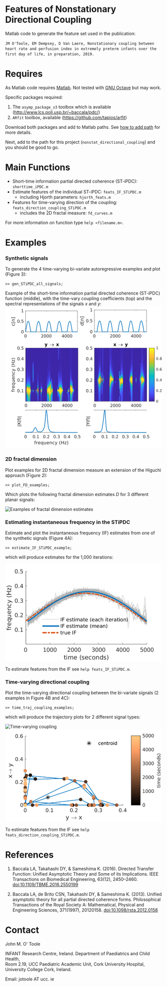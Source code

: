 Features of Nonstationary Directional Coupling
==============================================

Matlab code to generate the feature set used in the publication:

`JM O'Toole, EM Dempsey, D Van Laere, Nonstationary coupling between heart rate and
perfusion index in extremely preterm infants over the first day of life, in
preparation, 2019.`


# Requires
  As Matlab code requires [Matlab](https://uk.mathworks.com/products/matlab.html). Not
  tested with [GNU Octave](https://www.gnu.org/software/octave/) but may work.

  Specific packages required:

  1. The `asymp_package_v3` toolbox which is available
     (http://www.lcs.poli.usp.br/~baccala/pdc/)
  2. `ARfit` toolbox, available (https://github.com/tapios/arfit)
  
  Download both packages and add to Matlab paths. See [how to add
  path](https://uk.mathworks.com/help/matlab/matlab_env/add-remove-or-reorder-folders-on-the-search-path.html)
  for more details. 
  
  Next, add to the path for this project (`nonstat_directional_coupling`) and you should
  be good to go.


# Main Functions

  * Short-time information partial directed coherence (ST-iPDC): `shorttime_iPDC.m`
  * Estimate features of the individual ST-iPDC: `feats_IF_STiPDC.m`
    - including Hjorth parameters: `hjorth_feats.m`
  * Features for time-varying direction of the coupling:
    `feats_direction_coupling_STiPDC.m`
	- includes the 2D fractal measure: `fd_curves.m`

For more information on function type `help <filename.m>`.


# Examples

### Synthetic signals
To generate the 4 time-varying bi-variate autoregressive examples and plot (Figure 3):

```
>> gen_STiPDC_all_signals;
```
Example of the short-time information partial directed coherence (ST-iPDC) function
(middle), with the time-vary coupling coefficients (top) and the spectral representations
of the signals _x_ and _y_:
![Plots of the ST-iPDC function (middle)](pics/tvmvar_example2.svg 'ST-iPDC functions')


### 2D fractal dimension 
Plot examples for 2D fractal dimension measure an extension of the Higuchi approach (Figure 2):
```
>> plot_FD_examples;
```

Which plots the following fractal dimension estimates _D_ for 3 different planar signals:

![Examples of fractal dimension estimates](pics/fractal_dim_examples.svg 'Fractal dimension
(D) estimates for 3 different planar signals')


### Estimating instantaneous frequency in the STiPDC
Estimate and plot the instantaneous frequency (IF) estimates from one of the synthetic
signals (Figure 4A):
```
>> estimate_IF_STiPDC_example;
```

which will produce estimates for the 1,000 iterations:

![IF esimates](pics/if_estimate_example.svg 'IF estimates from the ST-iPDC')

To estimate features from the IF see `help feats_IF_STiPDC.m`.

### Time-varying directional coupling
Plot the time-varying directional coupling between the bi-variate signals (2 examples in Figure 4B and
4C):
```
>> time_traj_coupling_examples;
```

which will produce the trajectory plots for 2 different signal types:

![Time-varying coupling](pics/coupling_traj_examples2.svg 'Coupling
trajectories')![Time-varying coupling](pics/coupling_traj_examples3.svg 'Coupling trajectories')

To estimate features from the IF see `help feats_direction_coupling_STiPDC.m`.

# References

1. Baccala LA, Takahashi DY, & Sameshima K. (2016). Directed Transfer Function: Unified
Asymptotic Theory and Some of its Implications. IEEE Transactions on Biomedical
Engineering, 63(12), 2450–2460. [doi:10.1109/TBME.2016.2550199](https://doi.org/10.1109/TBME.2016.2550199)

2. Baccala LA, de Brito CSN, Takahashi DY, & Sameshima K. (2013). Unified asymptotic
theory for all partial directed coherence forms. Philosophical Transactions of the Royal
Society A: Mathematical, Physical and Engineering Sciences,
371(1997), 20120158. [doi:10.1098/rsta.2012.0158](https://doi.org/10.1098/rsta.2012.0158)

# 

# Contact
John M. O' Toole

INFANT Research Centre, Ireland.
Department of Paediatrics and Child Health,  
Room 2.19, UCC Paediatric Academic Unit, Cork University Hospital,  
University College Cork, Ireland.

Email: jotoole AT ucc. ie

